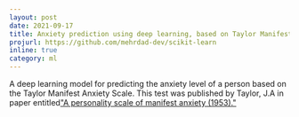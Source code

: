```yaml
---
layout: post
date: 2021-09-17
title: Anxiety prediction using deep learning, based on Taylor Manifest Anxiety Scale
projurl: https://github.com/mehrdad-dev/scikit-learn
inline: true
category: ml
---
```


A deep learning model for predicting the anxiety level of a person based on the Taylor Manifest Anxiety Scale. This test was published by Taylor, J.A in paper entitled["A personality scale of manifest anxiety (1953)."](https://sci-hub.se/https://doi.org/10.1037/h0056264)